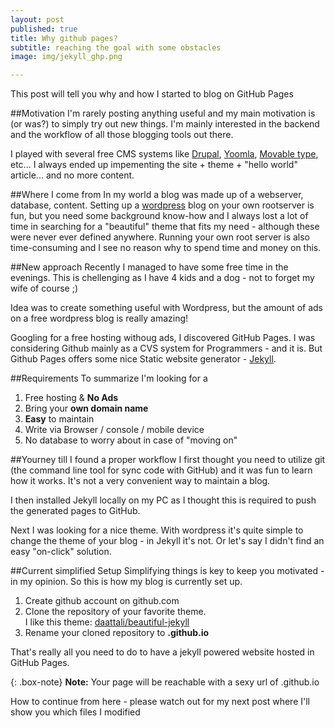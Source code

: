 ```yaml
---
layout: post
published: true
title: Why github pages?
subtitle: reaching the goal with some obstacles
image: img/jekyll_ghp.png

---
```

This post will tell you why and how I started to blog on GitHub Pages

##Motivation
I'm rarely posting anything useful and my main motivation is (or was?) to simply try out new things. I'm mainly interested in the backend and the workflow of all those blogging tools out there.

I played with several free CMS systems like [Drupal](https://www.drupal.org), [Yoomla](https://www.joomla.org), [Movable type](https://movabletype.com), etc...
I always ended up impementing the site + theme + "hello world" article... and no more content.

##Where I come from
In my world a blog was made up of a webserver, database, content.
Setting up a [wordpress](http://www.wordpress.com) blog on your own rootserver is fun, but you need some background know-how and I always lost a lot of time in searching for a "beautiful" theme that fits my need - although these were never ever defined anywhere.
Running your own root server is also time-consuming and I see no reason why to spend time and money on this.

##New approach
Recently I managed to have some free time in the evenings. This is chellenging as I have 4 kids and a dog - not to forget my wife of course ;)

Idea was to create something useful with Wordpress, but the amount of ads on a free wordpress blog is really amazing!

Googling for a free hosting withoug ads, I discovered GitHub Pages.
I was considering Github mainly as a CVS system for Programmers - and it is.
But Github Pages offers some nice Static website generator - [Jekyll](http://jekyllrb.com).

##Requirements
To summarize I'm looking for a 
1. Free hosting & **No Ads**
3. Bring your **own domain name**
4. **Easy** to maintain
5. Write via Browser / console / mobile device
6. No database to worry about in case of "moving on"

##Yourney till I found a proper workflow
I first thought you need to utilize git (the command line tool for sync code with GitHub) and it was fun to learn how it works. It's not a very convenient way to maintain a blog.

I then installed Jekyll locally on my PC as I thought this is required to push the generated pages to GitHub.

Next I was looking for a nice theme. With wordpress it's quite simple to change the theme of your blog - in Jekyll it's not. Or let's say I didn't find an easy "on-click" solution.

##Current simplified Setup
Simplifying things is key to keep you motivated - in my opinion.
So this is how my blog is currently set up.

1. Create github account on github.com
2. Clone the repository of your favorite theme.  
I like this theme: [daattali/beautiful-jekyll](https://github.com/daattali/beautiful-jekyll)
3. Rename your cloned repository to **<yourgitusername>.github.io**
  
That's really all you need to do to have a jekyll powered website hosted in GitHub Pages.

{: .box-note}
**Note:** Your page will be reachable with a sexy url of <yourgitusername>.github.io
  
How to continue from here - please watch out for my next post where I'll show you which files I modified

